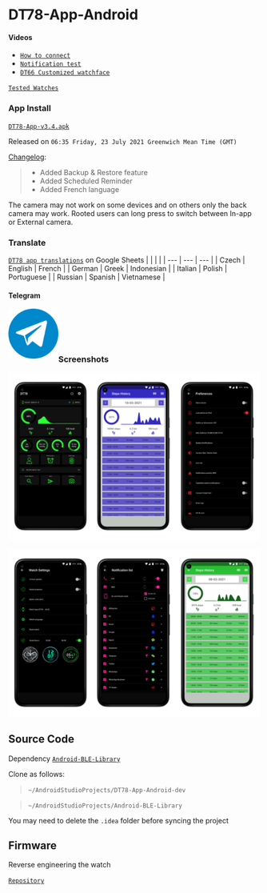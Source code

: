 # DT78-App-Android

#### Videos

+ [`How to connect`](https://youtu.be/4o1O2qxbPlw)
+ [`Notification test`](https://youtu.be/2429i_2OC2A)
+ [`DT66 Customized watchface`](https://youtu.be/CJ8nM-tDxSM)

[`Tested Watches`](https://github.com/fbiego/DT78-App-Android/blob/dev/watches.md)

### App Install

[`DT78-App-v3.4.apk`](https://github.com/fbiego/DT78-App-Android/raw/dev/app/release/DT78-App-v3.4.apk)

Released on `06:35 Friday, 23 July 2021 Greenwich Mean Time (GMT)`

[Changelog](https://github.com/fbiego/DT78-App-Android/blob/dev/app/release/changeLog.md):
>+ Added Backup & Restore feature
>+ Added Scheduled Reminder
>+ Added French language

The camera may not work on some devices and on others only the back camera may work. Rooted users can long press to switch between In-app or External camera.


### Translate

[`DT78 app translations`](https://docs.google.com/spreadsheets/d/1crHcLgeA30y7-kiXHY95TBrc7-_znlTKFR2QMc66zT4/edit?usp=sharing) on Google Sheets
| |  | |
| --- | --- | --- |
| Czech | English | French |
| German | Greek | Indonesian |
| Italian | Polish | Portuguese |
| Russian | Spanish | Vietnamese |

#### Telegram

[<img src="telegram_.png?raw=true" width=100 align=left>](https://t.me/dt78app)

<br><br><br><br>

### Screenshots

![1](dt78_app1.png?raw=true "3")

![2](dt78_app2.png?raw=true "2")


## Source Code
Dependency [`Android-BLE-Library`](https://github.com/fbiego/Android-BLE-Library)

Clone as follows:
> `~/AndroidStudioProjects/DT78-App-Android-dev`

> `~/AndroidStudioProjects/Android-BLE-Library`

You may need to delete the `.idea` folder before syncing the project

## Firmware

Reverse engineering the watch

[`Repository`](https://github.com/fbiego/dt78)

